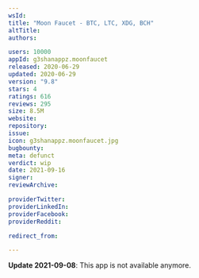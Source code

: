 ```yaml
---
wsId: 
title: "Moon Faucet - BTC, LTC, XDG, BCH"
altTitle: 
authors:

users: 10000
appId: g3shanappz.moonfaucet
released: 2020-06-29
updated: 2020-06-29
version: "9.8"
stars: 4
ratings: 616
reviews: 295
size: 8.5M
website: 
repository: 
issue: 
icon: g3shanappz.moonfaucet.jpg
bugbounty: 
meta: defunct
verdict: wip
date: 2021-09-16
signer: 
reviewArchive:

providerTwitter: 
providerLinkedIn: 
providerFacebook: 
providerReddit: 

redirect_from:

---
```


**Update 2021-09-08**: This app is not available anymore.
